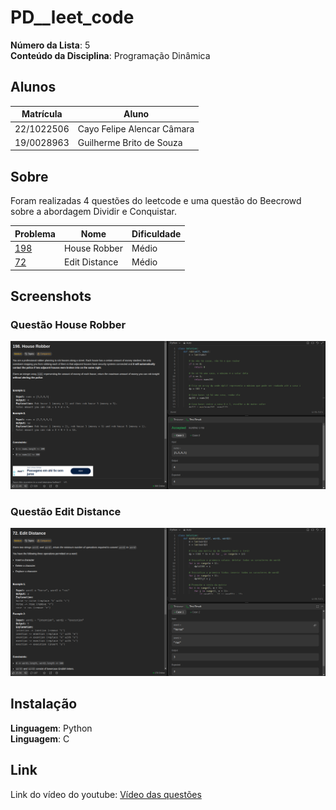 # PD__leet_code


**Número da Lista**: 5<br>
**Conteúdo da Disciplina**: Programação Dinâmica<br>

## Alunos
|Matrícula | Aluno |
| -- | -- |
| 22/1022506  |  Cayo Felipe Alencar Câmara |
| 19/0028963  |  Guilherme Brito de Souza |

## Sobre 
Foram realizadas 4 questões do leetcode e uma questão do Beecrowd sobre a abordagem Dividir e Conquistar.

| Problema | Nome                                   | Dificuldade |
|----------|----------------------------------------|-------------|
| [198](https://leetcode.com/problems/house-robber/)        |     House Robber                                  | Médio       |
| [72](https://leetcode.com/problems/edit-distance/)        |     Edit Distance                                 | Médio    |

       



## Screenshots

### Questão House Robber
<img src="./images/HouseRobber.png" alt="Q1" width="600"/>

### Questão Edit Distance
<img src="./images/EditDistance.png" alt="Q1" width="600"/>
 


## Instalação 
**Linguagem**: Python<br>
**Linguagem**: C<br>


## Link

Link do vídeo do youtube:  [Vídeo das questões]()
